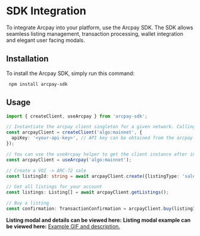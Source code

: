 # SDK Integration

To integrate Arcpay into your platform, use the Arcpay SDK. The SDK allows seamless listing management, transaction processing, wallet integration and elegant user facing modals.

## Installation

To install the Arcpay SDK, simply run this command:

```shell
 npm install arcpay-sdk 
 ```

## Usage

```typescript
import { createClient, useArcpay } from 'arcpay-sdk';

// Instantiate the arcpay client singleton for a given network. Calling this method twice with the same network will return the same instance. If using Voi use 'voi:mainnet'.
const arcpayClient = createClient('algo:mainnet', {
  apiKey: '<your-api-key>', // API key can be obtained from the arcpay dashboard
});

// You can use the useArcpay helper to get the client instance after instantiating it. If using Voi use 'voi:mainnet'.
const arcpayClient = useArcpay('algo:mainnet');

// Create a VOI -> ARC-72 sale
const listingId: string = await arcpayClient.create({listingType: 'sale'});

// Get all listings for your account
const listings: Listing[] = await arcpayClient.getListings();

// Buy a listing
const confirmation: TransactionConfirmation = arcpayClient.buy(listingId);
```

**Listing modal and details can be viewed here:** **Listing modal example can be viewed here:** [Example GIF and description.](/guides/listing.html)


<!--@include: ../sdk/api-reference.md-->

<!--@include: ../sdk/api-keys.md-->

